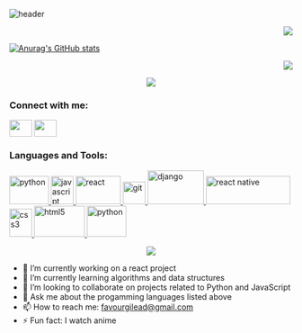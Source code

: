 ![header](https://user-images.githubusercontent.com/76729273/184506034-c865906f-af17-416e-b079-4a0d91faa558.png)

<p align="end">
  <img src="https://user-images.githubusercontent.com/76729273/184506161-4d21ecc8-bf11-461a-bc4b-a40e793c99a9.gif" />
</p>

[![Anurag's GitHub stats](https://github-readme-stats.vercel.app/api?username=favour626&show_icons=true&theme=synthwave&hide=stars,prs,contribs&show_owner)](https://github.com/anuraghazra/github-readme-stats)

<p align="end">
  <img  src="https://github-readme-stats.vercel.app/api/top-langs/?username=favour626&langs_count=8&layout=compact">
</p>

<p align="center">
  <img  src="https://github-profile-trophy.vercel.app/?username=favour626&margin-w=10&theme=algolia&title=Joined2020,Commits,Followers,Repository">
</p>

<h3 align="left">Connect with me:</h3>
<p align="left">
<a href="https://www.twitter.com/thundersing" target="blank"><img align="center" src="https://cdn.jsdelivr.net/npm/simple-icons@3.0.1/icons/twitter.svg" alt="" height="30" width="40" /></a>
<a href="https://www.linkedin.com/in/favour-gilead" target="blank"><img align="center" src="https://cdn.jsdelivr.net/npm/simple-icons@3.0.1/icons/linkedin.svg" alt="" height="30" width="40" /></a>

<h3 align="left">Languages and Tools:</h3>
<p align="left">
  <a href="https://www.python.org/" target="_blank"> <img src="https://user-images.githubusercontent.com/76729273/184506602-89273e32-5876-4ce5-9942-c02129472d1a.png" alt="python" width="70" height="50"/> </a> 
  <a href="https://www.javascript.dev/" target="_blank"> <img src="https://user-images.githubusercontent.com/76729273/184507056-433a0c1b-8159-4df3-94e6-1f83b75d6034.jpg" alt="javascript" width="40" height="50"/> </a>
  <a href="https://www.reactjs.org/" target="_blank"> <img src="https://user-images.githubusercontent.com/76729273/184506760-68fa5a40-15df-43b9-89c2-da815dbd96c0.jpg" alt="react" width="80" height="50"/> </a> 
  <a href="https://git-scm.com/" target="_blank"> <img src="https://www.vectorlogo.zone/logos/git-scm/git-scm-icon.svg" alt="git" width="40" height="40"/> </a>
  <a href="https://www.django.org/" target="_blank"> <img src="https://user-images.githubusercontent.com/76729273/184507206-929fb3df-c7db-4bb5-8f45-acb3299797eb.png" alt="django" width="100" height="60"/> </a> 
    <a href="https://reactnative.dev" target="_blank"> <img src="https://user-images.githubusercontent.com/76729273/184506901-6eccf5c9-8318-4593-aea3-c43bf2d21c41.png" alt="react native" width="150" height="50"/> </a>
      <a href="https://www.w3schools.com/css/" target="_blank"> <img src="https://user-images.githubusercontent.com/76729273/184507431-bb663cd3-0343-428d-b49d-694cec038142.png" alt="css3" width="40" height="50"/> </a>
  <a href="https://www.w3.org/html/" target="_blank"> <img src="https://user-images.githubusercontent.com/76729273/184507304-b12a78bf-cba0-421c-96ae-62b5d001064c.png" alt="html5" width="90" height="55"/> </a> 
  <a href="https://www.bootstrap.org" target="_blank"> <img src="https://user-images.githubusercontent.com/76729273/184507476-9af3ea66-9a88-4bce-a1e5-1d9dbdc8bb49.png" alt="python" width="70" height="55"/> </a> </p>
  
  <p align="center">
    <img  src="http://github-readme-streak-stats.herokuapp.com?user=favour626&theme=shades-of-purple">
</p>


- 🔭 I’m currently working on a react project
- 🌱 I’m currently learning algorithms and data structures
- 👯 I’m looking to collaborate on projects related to Python and JavaScript 
- 💬 Ask me about the progamming languages listed above
- 📫 How to reach me: favourgilead@gmail.com 
- ⚡ Fun fact: I watch anime


